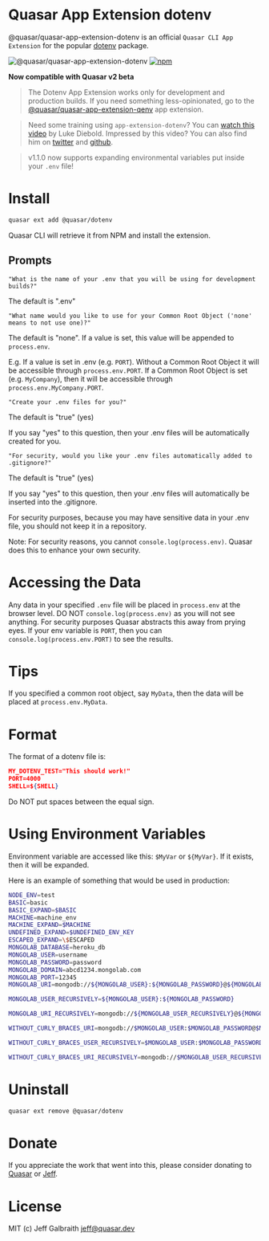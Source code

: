 # Quasar App Extension dotenv

@quasar/quasar-app-extension-dotenv is an official `Quasar CLI App Extension` for the popular [dotenv](https://www.npmjs.com/package/dotenv) package.

![@quasar/quasar-app-extension-dotenv](https://img.shields.io/npm/v/@quasar/quasar-app-extension-dotenv.svg?label=@quasar/quasar-app-extension-dotenv)
[![npm](https://img.shields.io/npm/dt/@quasar/quasar-app-extension-dotenv.svg)](https://www.npmjs.com/package/@quasar/quasar-app-extension-dotenv)

**Now compatible with Quasar v2 beta**

> The Dotenv App Extension works only for development and production builds. If you need something less-opinionated, go to the [@quasar/quasar-app-extension-qenv](https://github.com/quasarframework/app-extension-qenv) app extension.

> Need some training using `app-extension-dotenv`? You can [watch this video](https://quasarcast.com/extensions/dotenv) by Luke Diebold. Impressed by this video? You can also find him on [twitter](https://twitter.com/LukeDiebold) and [github](https://github.com/ldiebold).

> v1.1.0 now supports expanding environmental variables put inside your `.env` file!

# Install
```bash
quasar ext add @quasar/dotenv
```
Quasar CLI will retrieve it from NPM and install the extension.

## Prompts

`"What is the name of your .env that you will be using for development builds?"` 

The default is ".env"

`"What name would you like to use for your Common Root Object ('none' means to not use one)?"`

The default is "none". If a value is set, this value will be appended to `process.env`.

E.g. If a value is set in .env (e.g. `PORT`). Without a Common Root Object it will be accessible through `process.env.PORT`. If a Common Root Object is set (e.g. `MyCompany`), then it will be accessible through `process.env.MyCompany.PORT`.

`"Create your .env files for you?"`

The default is "true" (yes)

If you say "yes" to this question, then your .env files will be automatically created for you.

`"For security, would you like your .env files automatically added to .gitignore?"`

The default is "true" (yes)

If you say "yes" to this question, then your .env files will automatically be inserted into the .gitignore.

For security purposes, because you may have sensitive data in your .env file, you should not keep it in a repository.

Note: For security reasons, you cannot `console.log(process.env)`. Quasar does this to enhance your own security.

# Accessing the Data
Any data in your specified `.env` file will be placed in `process.env` at the browser level. DO NOT `console.log(process.env)` as you will not see anything. For security purposes Quasar abstracts this away from prying eyes. If your env variable is `PORT`, then you can `console.log(process.env.PORT)` to see the results.

# Tips
If you specified a common root object, say `MyData`, then the data will be placed at `process.env.MyData`.

# Format
The format of a dotenv file is:
```json
MY_DOTENV_TEST="This should work!"
PORT=4000
SHELL=${SHELL}
```
Do NOT put spaces between the equal sign.

# Using Environment Variables

Environment variable are accessed like this: `$MyVar` or `${MyVar}`. If it exists, then it will be expanded.

Here is an example of something that would be used in production:

```bash
NODE_ENV=test
BASIC=basic
BASIC_EXPAND=$BASIC
MACHINE=machine_env
MACHINE_EXPAND=$MACHINE
UNDEFINED_EXPAND=$UNDEFINED_ENV_KEY
ESCAPED_EXPAND=\$ESCAPED
MONGOLAB_DATABASE=heroku_db
MONGOLAB_USER=username
MONGOLAB_PASSWORD=password
MONGOLAB_DOMAIN=abcd1234.mongolab.com
MONGOLAB_PORT=12345
MONGOLAB_URI=mongodb://${MONGOLAB_USER}:${MONGOLAB_PASSWORD}@${MONGOLAB_DOMAIN}:${MONGOLAB_PORT}/${MONGOLAB_DATABASE}

MONGOLAB_USER_RECURSIVELY=${MONGOLAB_USER}:${MONGOLAB_PASSWORD}

MONGOLAB_URI_RECURSIVELY=mongodb://${MONGOLAB_USER_RECURSIVELY}@${MONGOLAB_DOMAIN}:${MONGOLAB_PORT}/${MONGOLAB_DATABASE}

WITHOUT_CURLY_BRACES_URI=mongodb://$MONGOLAB_USER:$MONGOLAB_PASSWORD@$MONGOLAB_DOMAIN:$MONGOLAB_PORT/$MONGOLAB_DATABASE

WITHOUT_CURLY_BRACES_USER_RECURSIVELY=$MONGOLAB_USER:$MONGOLAB_PASSWORD

WITHOUT_CURLY_BRACES_URI_RECURSIVELY=mongodb://$MONGOLAB_USER_RECURSIVELY@$MONGOLAB_DOMAIN:$MONGOLAB_PORT/$MONGOLAB_DATABASE
```

# Uninstall
```bash
quasar ext remove @quasar/dotenv
```

# Donate
If you appreciate the work that went into this, please consider donating to [Quasar](https://donate.quasar.dev) or [Jeff](https://github.com/sponsors/hawkeye64).

# License
MIT (c) Jeff Galbraith <jeff@quasar.dev>
